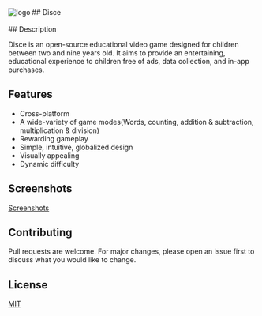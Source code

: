 <img src="https://i.postimg.cc/0QPk2vFy/Logo2.png" alt="logo" align="left"/> 
## Disce
<br/><br/> 
## Description

Disce is an open-source educational video game designed for children between two and nine years old. It aims to provide an entertaining, educational experience to children free of ads, data collection, and in-app purchases.    

## Features
 - Cross-platform
 - A wide-variety of game modes(Words, counting, addition & subtraction, multiplication & division)
 - Rewarding gameplay
 - Simple, intuitive, globalized design
 - Visually appealing
 - Dynamic difficulty

## Screenshots
[Screenshots](https://postimg.cc/gallery/KTyhThh)

## Contributing
Pull requests are welcome. For major changes, please open an issue first to discuss what you would like to change.

## License
[MIT](https://choosealicense.com/licenses/mit/)
